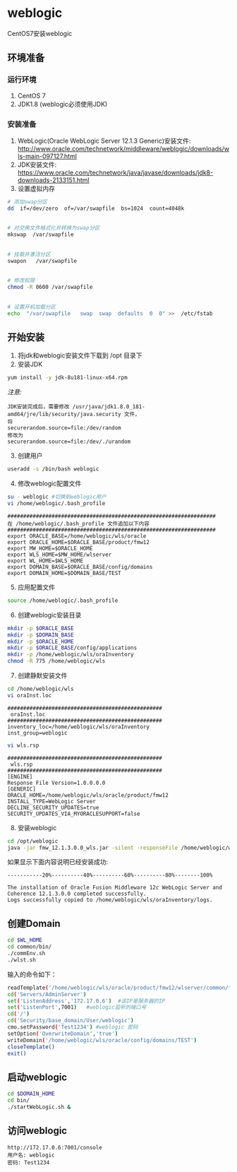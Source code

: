 # weblogic
CentOS7安装weblogic

## 环境准备
### 运行环境
1. CentOS 7
2. JDK1.8 (weblogic必须使用JDK)

### 安装准备
1. WebLogic(Oracle WebLogic Server 12.1.3 Generic)安装文件: http://www.oracle.com/technetwork/middleware/weblogic/downloads/wls-main-097127.html
2. JDK安装文件: https://www.oracle.com/technetwork/java/javase/downloads/jdk8-downloads-2133151.html
3. 设置虚拟内存

```bash
# 添加swap分区
dd  if=/dev/zero  of=/var/swapfile  bs=1024  count=4048k
 
 
# 对交换文件格式化并转换为swap分区
mkswap  /var/swapfile
 
 
# 挂载并激活分区
swapon   /var/swapfile
 
 
# 修改权限
chmod -R 0600 /var/swapfile
 
 
# 设置开机加载分区
echo  "/var/swapfile   swap  swap  defaults  0  0" >>  /etc/fstab
```

## 开始安装
1. 将jdk和weblogic安装文件下载到 /opt 目录下
2. 安装JDK 
``` bash
yum install -y jdk-8u181-linux-x64.rpm
```
*注意:*
```
JDK安装完成后，需要修改 /usr/java/jdk1.8.0_181-amd64/jre/lib/security/java.security 文件，
将
securerandom.source=file:/dev/random
修改为
securerandom.source=file:/dev/./urandom
```
3. 创建用户
```bash
useradd -s /bin/bash weblogic
```
4. 修改weblogic配置文件

```bash
su - weblogic #切换到weblogic用户
vi /home/weblogic/.bash_profile
```
```
##################################################################
在 /home/weblogic/.bash_profile 文件追加以下内容
##################################################################
export ORACLE_BASE=/home/weblogic/wls/oracle 
export ORACLE_HOME=$ORACLE_BASE/product/fmw12 
export MW_HOME=$ORACLE_HOME 
export WLS_HOME=$MW_HOME/wlserver 
export WL_HOME=$WLS_HOME 
export DOMAIN_BASE=$ORACLE_BASE/config/domains 
export DOMAIN_HOME=$DOMAIN_BASE/TEST 
```

5. 应用配置文件
```bash
source /home/weblogic/.bash_profile
```

6. 创建weblogic安装目录

```bash
mkdir -p $ORACLE_BASE
mkdir -p $DOMAIN_BASE
mkdir -p $ORACLE_HOME
mkdir -p $ORACLE_BASE/config/applications
mkdir -p /home/weblogic/wls/oraInventory
chmod -R 775 /home/weblogic/wls

```

7. 创建静默安装文件

```bash
cd /home/weblogic/wls
vi oraInst.loc
```

```
#################################################
 oraInst.loc 
#################################################
inventory_loc=/home/weblogic/wls/oraInventory
inst_group=weblogic
```

```bash
vi wls.rsp
```

```
#################################################
 wls.rsp 
#################################################
[ENGINE] 
Response File Version=1.0.0.0.0
[GENERIC]
ORACLE_HOME=/home/weblogic/wls/oracle/product/fmw12
INSTALL_TYPE=WebLogic Server
DECLINE_SECURITY_UPDATES=true
SECURITY_UPDATES_VIA_MYORACLESUPPORT=false
```

8. 安装weblogic
``` bash
cd /opt/weblogic
java -jar fmw_12.1.3.0.0_wls.jar -silent -responseFile /home/weblogic/wls/wls.rsp -invPtrLoc /home/weblogic/wls/oraInst.loc
```
如果显示下面内容说明已经安装成功:
```
-----------20%----------40%----------60%----------80%--------100% 

The installation of Oracle Fusion Middleware 12c WebLogic Server and Coherence 12.1.3.0.0 completed successfully. 
Logs successfully copied to /home/weblogic/wls/oraInventory/logs. 
```


## 创建Domain

```bash
cd $WL_HOME
cd common/bin/
./commEnv.sh
./wlst.sh
```

输入的命令如下：
```bash
readTemplate('/home/weblogic/wls/oracle/product/fmw12/wlserver/common/templates/wls/wls.jar')
cd('Servers/AdminServer')
set('ListenAddress','172.17.0.6')  #该IP是服务器的IP
set('ListenPort',7001)   #weblogic监听的端口号
cd('/')
cd('Security/base_domain/User/weblogic')
cmo.setPassword('Test1234') #weblogic 密码
setOption('OverwriteDomain','true')
writeDomain('/home/weblogic/wls/oracle/config/domains/TEST')
closeTemplate()
exit()
```

## 启动weblogic

```bash
cd $DOMAIN_HOME
cd bin/
./startWebLogic.sh & 
```

## 访问weblogic

```
http://172.17.0.6:7001/console
用户名: weblogic
密码: Test1234
```